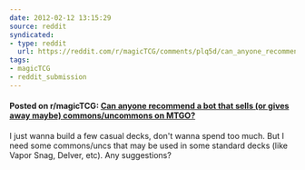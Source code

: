 ```yaml
---
date: 2012-02-12 13:15:29
source: reddit
syndicated:
- type: reddit
  url: https://reddit.com/r/magicTCG/comments/plq5d/can_anyone_recommend_a_bot_that_sells_or_gives/
tags:
- magicTCG
- reddit_submission
---
```


#### Posted on r/magicTCG: [Can anyone recommend a bot that sells (or gives away maybe) commons/uncommons on MTGO?](https://reddit.com/r/magicTCG/comments/plq5d/can_anyone_recommend_a_bot_that_sells_or_gives/)

I just wanna build a few casual decks, don't wanna spend too much. But I need some commons/uncs that may be used in some standard decks (like Vapor Snag, Delver, etc). Any suggestions?